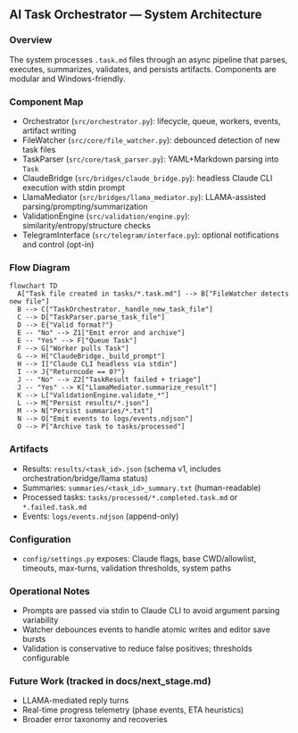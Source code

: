 ## AI Task Orchestrator — System Architecture

### Overview
The system processes `.task.md` files through an async pipeline that parses, executes, summarizes, validates, and persists artifacts. Components are modular and Windows-friendly.

### Component Map
- Orchestrator (`src/orchestrator.py`): lifecycle, queue, workers, events, artifact writing
- FileWatcher (`src/core/file_watcher.py`): debounced detection of new task files
- TaskParser (`src/core/task_parser.py`): YAML+Markdown parsing into `Task`
- ClaudeBridge (`src/bridges/claude_bridge.py`): headless Claude CLI execution with stdin prompt
- LlamaMediator (`src/bridges/llama_mediator.py`): LLAMA-assisted parsing/prompting/summarization
- ValidationEngine (`src/validation/engine.py`): similarity/entropy/structure checks
- TelegramInterface (`src/telegram/interface.py`): optional notifications and control (opt-in)

### Flow Diagram

```mermaid
flowchart TD
  A["Task file created in tasks/*.task.md"] --> B["FileWatcher detects new file"]
  B --> C["TaskOrchestrator._handle_new_task_file"]
  C --> D["TaskParser.parse_task_file"]
  D --> E{"Valid format?"}
  E -- "No" --> Z1["Emit error and archive"]
  E -- "Yes" --> F["Queue Task"]
  F --> G["Worker pulls Task"]
  G --> H["ClaudeBridge._build_prompt"]
  H --> I["Claude CLI headless via stdin"]
  I --> J{"Returncode == 0?"}
  J -- "No" --> Z2["TaskResult failed + triage"]
  J -- "Yes" --> K["LlamaMediator.summarize_result"]
  K --> L["ValidationEngine.validate_*"]
  L --> M["Persist results/*.json"]
  M --> N["Persist summaries/*.txt"]
  N --> O["Emit events to logs/events.ndjson"]
  O --> P["Archive task to tasks/processed"]
```

### Artifacts
- Results: `results/<task_id>.json` (schema v1, includes orchestration/bridge/llama status)
- Summaries: `summaries/<task_id>_summary.txt` (human-readable)
- Processed tasks: `tasks/processed/*.completed.task.md` or `*.failed.task.md`
- Events: `logs/events.ndjson` (append-only)

### Configuration
- `config/settings.py` exposes: Claude flags, base CWD/allowlist, timeouts, max-turns, validation thresholds, system paths

### Operational Notes
- Prompts are passed via stdin to Claude CLI to avoid argument parsing variability
- Watcher debounces events to handle atomic writes and editor save bursts
- Validation is conservative to reduce false positives; thresholds configurable

### Future Work (tracked in docs/next_stage.md)
- LLAMA-mediated reply turns
- Real-time progress telemetry (phase events, ETA heuristics)
- Broader error taxonomy and recoveries


